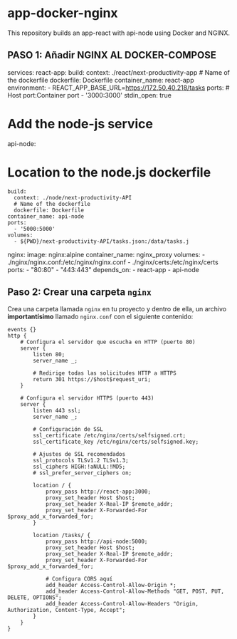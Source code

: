 # app-docker-nginx
This repository builds an app-react with api-node using Docker and NGINX.

## PASO 1: Añadir NGINX AL DOCKER-COMPOSE


services:
  react-app:
    build:
      context: ./react/next-productivity-app
        # Name of the dockerfile
      dockerfile: Dockerfile
    container_name: react-app
    environment:
      - REACT_APP_BASE_URL=https://172.50.40.218/tasks
    ports:
     # Host port:Container port
      - '3000:3000'
    stdin_open: true
  # Add the node-js service
  api-node:
  # Location to the node.js dockerfile
    build:
      context: ./node/next-productivity-API
      # Name of the dockerfile
      dockerfile: Dockerfile
    container_name: api-node
    ports:
      - '5000:5000'
    volumes:
      - ${PWD}/next-productivity-API/tasks.json:/data/tasks.j
  nginx:
    image: nginx:alpine
    container_name: nginx_proxy
    volumes:
      - ./nginx/nginx.conf:/etc/nginx/nginx.conf
      - ./nginx/certs:/etc/nginx/certs
    ports:
      - "80:80"
      - "443:443"
    depends_on:
      - react-app
      - api-node


## Paso 2: Crear una carpeta `nginx`

Crea una carpeta llamada `nginx` en tu proyecto y dentro de ella, un archivo **importantísimo** llamado `nginx.conf` con el siguiente contenido:

```nginx
events {}
http {
    # Configura el servidor que escucha en HTTP (puerto 80)
    server {
        listen 80;
        server_name _;

        # Redirige todas las solicitudes HTTP a HTTPS
        return 301 https://$host$request_uri;
    }

    # Configura el servidor HTTPS (puerto 443)
    server {
        listen 443 ssl;
        server_name _;

        # Configuración de SSL
        ssl_certificate /etc/nginx/certs/selfsigned.crt;
        ssl_certificate_key /etc/nginx/certs/selfsigned.key;

        # Ajustes de SSL recomendados
        ssl_protocols TLSv1.2 TLSv1.3;
        ssl_ciphers HIGH:!aNULL:!MD5;
        # ssl_prefer_server_ciphers on;

        location / {
            proxy_pass http://react-app:3000;
            proxy_set_header Host $host;
            proxy_set_header X-Real-IP $remote_addr;
            proxy_set_header X-Forwarded-For $proxy_add_x_forwarded_for;
        }

        location /tasks/ {
            proxy_pass http://api-node:5000;
            proxy_set_header Host $host;
            proxy_set_header X-Real-IP $remote_addr;
            proxy_set_header X-Forwarded-For $proxy_add_x_forwarded_for;

            # Configura CORS aquí
            add_header Access-Control-Allow-Origin *;
            add_header Access-Control-Allow-Methods "GET, POST, PUT, DELETE, OPTIONS";
            add_header Access-Control-Allow-Headers "Origin, Authorization, Content-Type, Accept";
        }
    }
}



  


